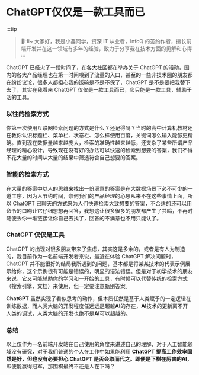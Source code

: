 # ChatGPT仅仅是一款工具而已

:::tip
>🎄Hi~ 大家好，我是小鑫同学，资深 IT 从业者，InfoQ 的签约作者，擅长前端开发并在这一领域有多年的经验，致力于分享我在技术方面的见解和心得
:::

ChatGPT 已经火了一段时间了，在各大社区都在举办关于 ChatGPT 的活动，国内的各大产品经理也在第一时间嗅到了流量的入口，甚至的一些非技术圈的朋友都在纷纷议论，很多人都担心我的饭碗是不是不保了，ChatGPT 是不是要把我替下去了，其实在我看来 ChatGPT 仅仅是一款工具而已，它只能是一款工具，辅助干活的工具。

### 以往的检索方式

你第一次使用互联网检索问题的方式是什么？还记得吗？当时的高中计算机教材还在教你认识标题栏、菜单栏、状态栏、怎么样使用百度，关键词怎么输入能够更精确。直到现在数据量越来越庞大，检索的准确性越来越低，还夹杂了某些所谓产品经理的精心设计，导致现在没有好的办法可以快速的检索到想要的答案，我们不得不花大量的时间从大量的结果中筛选符合自己想要的答案。

### 智能的检索方式

在大量的答案中以人的思维来找出一份满意的答案是在大数据场景下必不可少的一道工序，因为人节约时间，奈何我们的产品经理的心思从来不在这些事情上面，所以 ChatGPT 已聊天的方式来为人们快速检索大致想要的答案，不合适的还可以用命令的口吻让它仔细想想再回答，我想这让很多很多的朋友都产生了共鸣，不再时随便丢你一堆链接让你自己去找了，回答的不满意也不用只能认了。

### ChatGPT 仅仅是工具

ChatGPT 的出现对很多朋友带来了焦虑，其实这是多余的，或者是有人为制造的，我目前作为一名前端开发者来说，最近在体验 ChatGPT 解决问题时，ChatGPT 并不能很好的结局我所遇到的问题，基本都是将某某技术的代表示例展示给你，这个示例很有可能是错误的，明显的语法错误。但是对于初学技术的朋友来说，它又可能辅助你的学习和一开始的工具，有时候可以代替传统的检索方式（搜索引擎、文档）来使用，但一定要注意甄别答案。

**ChatGPT** 虽然实现了看似思考的动作，但本质任然是基于人类赋予的一定逻辑在训练数据，而人类大脑的开发程度任远远是超越**AI**的存在，**AI**技术的更新离不开人类的调试，人类大脑的开发也绝不是**AI**可以超越的。

### 总结

以上仅作为一名前端开发站在自己使用的角度来讲述自己的理解，对于人工智能领域没有研究，对于我们普通的个人在工作中如果能利用 **ChatGPT **提高工作效率固然是好，但也没有必要担心 **ChatGPT** 是否会取而代之。即便是下棋在厉害的**AI**，即便能赢得冠军，那围棋最终不还是人在下吗？
